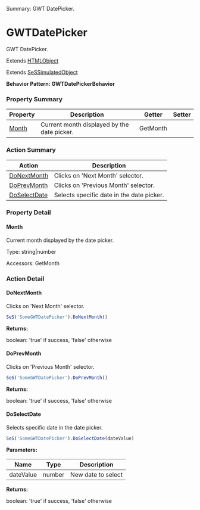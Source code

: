 Summary: GWT DatePicker.

# GWTDatePicker

GWT DatePicker.
 
Extends [HTMLObject](HTMLObject.md)

Extends [SeSSimulatedObject](SeSSimulatedObject.md)





**Behavior Pattern: GWTDatePickerBehavior**


<!-- ============================== property summary ========================== -->

  

### Property Summary

| **Property** | **Description** | **Getter** | **Setter** |
| ------------ | --------------- | ---------- | ---------- |
| [Month](#month) | Current month displayed by the date picker. | GetMonth |  |



  
<!-- ============================== action summary ========================== -->



### Action Summary

|  **Action** | **Description** | 
| ----------- | --------------- |
|  [DoNextMonth](#donextmonth) | Clicks on 'Next Month' selector. |
|  [DoPrevMonth](#doprevmonth) | Clicks on 'Previous Month' selector. |
|  [DoSelectDate](#doselectdate) | Selects specific date in the date picker. |




<!-- ============================== property detail ========================== -->
  
### Property Detail
    
<a name="Month"></a>
#### Month


Current month displayed by the date picker.

      
  
      
Type: string|number
      
      
Accessors: GetMonth
      
    
  
  
<!-- ============================== action detail ========================== -->
  
### Action Detail
    
<a name="DoNextMonth"></a>    
#### DoNextMonth

Clicks on 'Next Month' selector.

```javascript
SeS('SomeGWTDatePicker').DoNextMonth()
```




**Returns:**

boolean: 'true' if success, 'false' otherwise



<a name="see.also.gwtdatepicker.donextmonth"></a>

<a name="DoPrevMonth"></a>    
#### DoPrevMonth

Clicks on 'Previous Month' selector.

```javascript
SeS('SomeGWTDatePicker').DoPrevMonth()
```




**Returns:**

boolean: 'true' if success, 'false' otherwise



<a name="see.also.gwtdatepicker.doprevmonth"></a>

<a name="DoSelectDate"></a>    
#### DoSelectDate

Selects specific date in the date picker.

```javascript
SeS('SomeGWTDatePicker').DoSelectDate(dateValue)
```


**Parameters:**

|  **Name** | **Type** | **Description** |
| ---------- | -------- | --------------- |
| dateValue | number |  New date to select |




**Returns:**

boolean: 'true' if success, 'false' otherwise



<a name="see.also.gwtdatepicker.doselectdate"></a>

  

